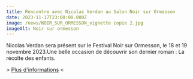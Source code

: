 ```yaml
---
title: Rencontre avec Nicolas Verdan au Salon Noir sur Ormesson
date: 2023-11-17T23:00:00.000Z
image: /news/NOIR_SUR_ORMESSON_vignette copie 2.jpg
imageAlt: Noir sur ormesson
---
```


Nicolas Verdan sera présent sur le Festival Noir sur Ormesson, le 18 et 19 novembre 2023.Une belle occasion de découvrir son dernier roman : La récolte des enfants.

\> [Plus d'informations](https://noirsurormesson.gpsea.fr/) \<
